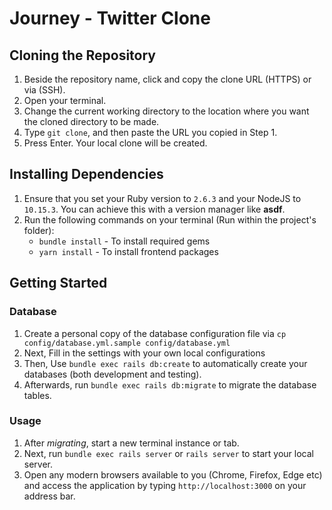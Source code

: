 # Journey - Twitter Clone

## Cloning the Repository

1. Beside the repository name, click and copy the clone URL (HTTPS) or via (SSH).
2. Open your terminal.
3. Change the current working directory to the location where you want the cloned directory to be made.
4. Type `git clone`, and then paste the URL you copied in Step 1.
5. Press Enter. Your local clone will be created.

## Installing Dependencies

1. Ensure that you set your Ruby version to `2.6.3` and your NodeJS to `10.15.3`. You can achieve this with a version manager like **asdf**.
2. Run the following commands on your terminal (Run within the project's folder):
    - `bundle install` - To install required gems
    - `yarn install` - To install frontend packages

## Getting Started

### Database

1. Create a personal copy of the database configuration file via `cp config/database.yml.sample config/database.yml`
2. Next, Fill in the settings with your own local configurations
3. Then, Use `bundle exec rails db:create` to automatically create your databases (both development and testing).
4. Afterwards, run `bundle exec rails db:migrate` to migrate the database tables.

### Usage

1. After *migrating*, start a new terminal instance or tab.
2. Next, run `bundle exec rails server` or `rails server` to start your local server.
3. Open any modern browsers available to you (Chrome, Firefox, Edge etc) and access the application by typing `http://localhost:3000` on your address bar.
